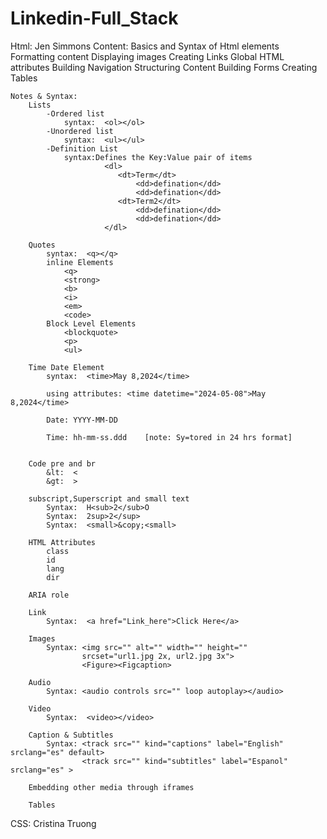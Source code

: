 # Linkedin-Full_Stack

Html: Jen Simmons
    Content:
        Basics and Syntax of Html elements
        Formatting content 
        Displaying images 
        Creating Links 
        Global HTML attributes
        Building Navigation 
        Structuring Content
        Building Forms
        Creating Tables 

    Notes & Syntax:    
        Lists
            -Ordered list
                syntax:  <ol></ol>
            -Unordered list
                syntax:  <ul></ul>  
            -Definition List
                syntax:Defines the Key:Value pair of items 
                         <dl>
                            <dt>Term</dt>
                                <dd>defination</dd>
                                <dd>defination</dd>
                            <dt>Term2</dt>
                                <dd>defination</dd>
                                <dd>defination</dd>
                         </dl>
                         
        Quotes
            syntax:  <q></q>
            inline Elements
                <q>
                <strong>
                <b>
                <i>
                <em>
                <code>
            Block Level Elements
                <blockquote>
                <p>
                <ul>

        Time Date Element
            syntax:  <time>May 8,2024</time>
            
            using attributes: <time datetime="2024-05-08">May 8,2024</time>
            
            Date: YYYY-MM-DD

            Time: hh-mm-ss.ddd    [note: Sy=tored in 24 hrs format]


        Code pre and br
            &lt:  <
            &gt:  >

        subscript,Superscript and small text
            Syntax:  H<sub>2</sub>O
            Syntax:  2sup>2</sup>
            Syntax:  <small>&copy;<small>

        HTML Attributes
            class
            id
            lang
            dir

        ARIA role

        Link
            Syntax:  <a href="Link_here">Click Here</a>

        Images
            Syntax: <img src="" alt="" width="" height=""
                    srcset="url1.jpg 2x, url2.jpg 3x">
                    <Figure><Figcaption>

        Audio
            Syntax: <audio controls src="" loop autoplay></audio>

        Video
            Syntax:  <video></video>

        Caption & Subtitles
            Syntax: <track src="" kind="captions" label="English" srclang="es" default>
                    <track src="" kind="subtitles" label="Espanol" srclang="es" >

        Embedding other media through iframes

        Tables 


CSS: Cristina Truong
    
        